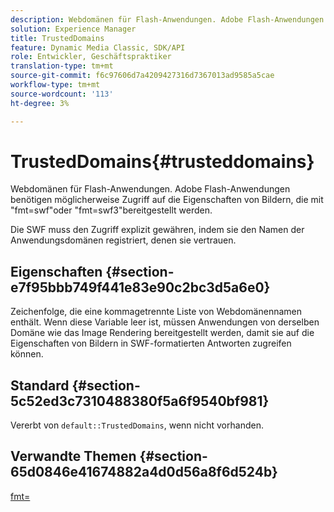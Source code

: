 ```yaml
---
description: Webdomänen für Flash-Anwendungen. Adobe Flash-Anwendungen benötigen möglicherweise Zugriff auf die Eigenschaften von Bildern, die mit "fmt=swf"oder "fmt=swf3"bereitgestellt werden.
solution: Experience Manager
title: TrustedDomains
feature: Dynamic Media Classic, SDK/API
role: Entwickler, Geschäftspraktiker
translation-type: tm+mt
source-git-commit: f6c97606d7a4209427316d7367013ad9585a5cae
workflow-type: tm+mt
source-wordcount: '113'
ht-degree: 3%

---
```



# TrustedDomains{#trusteddomains}

Webdomänen für Flash-Anwendungen. Adobe Flash-Anwendungen benötigen möglicherweise Zugriff auf die Eigenschaften von Bildern, die mit &quot;fmt=swf&quot;oder &quot;fmt=swf3&quot;bereitgestellt werden.

Die SWF muss den Zugriff explizit gewähren, indem sie den Namen der Anwendungsdomänen registriert, denen sie vertrauen.

## Eigenschaften {#section-e7f95bbb749f441e83e90c2bc3d5a6e0}

Zeichenfolge, die eine kommagetrennte Liste von Webdomänennamen enthält. Wenn diese Variable leer ist, müssen Anwendungen von derselben Domäne wie das Image Rendering bereitgestellt werden, damit sie auf die Eigenschaften von Bildern in SWF-formatierten Antworten zugreifen können.

## Standard {#section-5c52ed3c7310488380f5a6f9540bf981}

Vererbt von `default::TrustedDomains`, wenn nicht vorhanden.

## Verwandte Themen {#section-65d0846e41674882a4d0d56a8f6d524b}

[fmt=](../../../../../is-api/http-ref/image-serving-api-ref/c-http-protocol-reference/c-command-reference/r-is-http-fmt.md#reference-cdf10043423b45ba9fe15157fb3ae37a)
